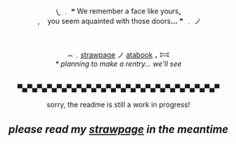 <div align="center">
𐔌 ﹒ ❝ We remember a face like yours<b>,</b><br>
 ‎ ,‎ ‎ ‎  ‎ you seem aquainted with those doors<b>...</b> ❞ ﹒ ノ
<br><br><br>
  
ꕀ﹒[strawpage](https://decapitation-bonus.straw.page)   ノ   [atabook](https://jinkman.atabook.org/)    ₊    𐂯
<br> <i>* planning to make a rentry... we'll see</i>

<br>▀▄▀▄▀▄▀▄▀▄▀▄▀▄▀▄▀▄▀▄▀▄▀▄▀▄▀▄▀▄▀▄▀▄▀▄▀▄▀▄▀<br><br>
sorry, the readme is still a work in progress!
<br>
## <i>please read my <ins>strawpage</ins> in the meantime</i>
</div>
